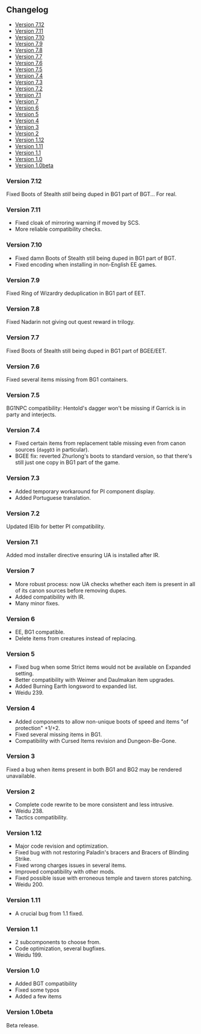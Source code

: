 ## Changelog

- [Version 7.12](#version-712)
- [Version 7.11](#version-711)
- [Version 7.10](#version-710)
- [Version 7.9](#version-79)
- [Version 7.8](#version-78)
- [Version 7.7](#version-77)
- [Version 7.6](#version-76)
- [Version 7.5](#version-75)
- [Version 7.4](#version-74)
- [Version 7.3](#version-73)
- [Version 7.2](#version-72)
- [Version 7.1](#version-71)
- [Version 7](#version-7)
- [Version 6](#version-6)
- [Version 5](#version-5)
- [Version 4](#version-4)
- [Version 3](#version-3)
- [Version 2](#version-2)
- [Version 1.12](#version-112)
- [Version 1.11](#version-111)
- [Version 1.1](#version-11)
- [Version 1.0](#version-10)
- [Version 1.0beta](#version-10beta)

### Version 7.12

Fixed Boots of Stealth _still_ being duped in BG1 part of BGT... For real.

### Version 7.11

- Fixed cloak of mirroring warning if moved by SCS.
- More reliable compatibility checks.

### Version 7.10

- Fixed damn Boots of Stealth still being duped in BG1 part of BGT.
- Fixed encoding when installing in non-English EE games.

### Version 7.9

Fixed Ring of Wizardry deduplication in BG1 part of EET.

### Version 7.8

Fixed Nadarin not giving out quest reward in trilogy.

### Version 7.7

Fixed Boots of Stealth still being duped in BG1 part of BGEE/EET.

### Version 7.6

Fixed several items missing from BG1 containers.

### Version 7.5

BG1NPC compatibility: Hentold's dagger won't be missing if Garrick is in party and interjects.

### Version 7.4

- Fixed certain items from replacement table missing even from canon sources (`dagg03` in particular).
- BGEE fix: reverted Zhurlong's boots to standard version, so that there's still just one copy in BG1 part of the game.

### Version 7.3

- Added temporary workaround for PI component display.
- Added Portuguese translation.

### Version 7.2

Updated IElib for better PI compatibility.

### Version 7.1

Added mod installer directive ensuring UA is installed after IR.

### Version 7

- More robust process: now UA checks whether each item is present in all of its canon sources before removing dupes.
- Added compatibility with IR.
- Many minor fixes.

### Version 6

- EE, BG1 compatible.
- Delete items from creatures instead of replacing.

### Version 5

- Fixed bug when some Strict items would not be available on Expanded setting.
- Better compatibility with Weimer and Daulmakan item upgrades.
- Added Burning Earth longsword to expanded list.
- Weidu 239.

### Version 4

- Added components to allow non-unique boots of speed and items "of protection" +1/+2.
- Fixed several missing items in BG1.
- Compatibility with Cursed Items revision and Dungeon-Be-Gone.

### Version 3

Fixed a bug when items present in both BG1 and BG2 may be rendered unavailable.

### Version 2

- Complete code rewrite to be more consistent and less intrusive.
- Weidu 238.
- Tactics compatibility.

### Version 1.12

- Major code revision and optimization.
- Fixed bug with not restoring Paladin's bracers and Bracers of Blinding Strike.
- Fixed wrong charges issues in several items.
- Improved compatibility with other mods.
- Fixed possible issue with erroneous temple and tavern stores patching.
- Weidu 200.

### Version 1.11

- A crucial bug from 1.1 fixed.

### Version 1.1

- 2 subcomponents to choose from.
- Code optimization, several bugfixes.
- Weidu 199.

### Version 1.0

- Added BGT compatibility
- Fixed some typos
- Added a few items

### Version 1.0beta

Beta release.
